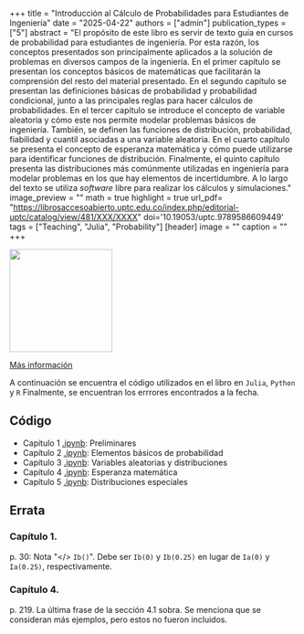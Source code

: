 +++
title = "Introducción al Cálculo de Probabilidades para Estudiantes de Ingeniería"
date = "2025-04-22"
authors = ["admin"]
publication_types = ["5"]
abstract = "El propósito de este libro es servir de texto guía en cursos de probabilidad para estudiantes de ingeniería. Por esta razón, los conceptos presentados son principalmente aplicados a la solución de problemas en diversos campos de la ingeniería. En el primer capítulo se presentan los conceptos básicos de matemáticas que facilitarán la comprensión del resto del material presentado. En el segundo capítulo se presentan las definiciones básicas de probabilidad y probabilidad condicional, junto a las principales reglas para hacer cálculos de probabilidades. En el tercer capítulo se introduce el concepto de variable aleatoria y cómo este nos permite modelar problemas básicos de ingeniería. También, se definen las funciones de distribución, probabilidad, fiabilidad y cuantil asociadas a una variable aleatoria. En el cuarto capítulo se presenta el concepto de esperanza matemática y cómo puede utilizarse para identificar funciones de distribución. Finalmente, el quinto capítulo presenta las distribuciones más comúnmente utilizadas en ingeniería para modelar problemas en los que hay elementos de incertidumbre. A lo largo del texto se utiliza *software* libre para realizar los cálculos y simulaciones."
image_preview = ""
math = true
highlight = true
url_pdf= "https://librosaccesoabierto.uptc.edu.co/index.php/editorial-uptc/catalog/view/481/XXX/XXXX"
doi='10.19053/uptc.9789586609449'
tags = ["Teaching", "Julia", "Probability"]
[header]
image = ""
caption = ""
+++


<img src="https://librosaccesoabierto.uptc.edu.co/public/presses/1/submission_481_466_coverImage_es_ES_t.png"  width="180"/>


[Más información](https://librosaccesoabierto.uptc.edu.co/index.php/editorial-uptc/catalog/book/481)

A continuación se encuentra el código utilizados en el libro en `Julia`, `Python` y `R`  Finalmente, se encuentran los errrores encontrados a la fecha.

## Código

* Capítulo 1 [.ipynb](https://alexrojas.netlify.app/code/prob/probCap1.ipynb): Preliminares
* Capítulo 2 [.ipynb](https://alexrojas.netlify.app/code/prob/probCap2.ipynb): Elementos básicos de probabilidad
* Capítulo 3 [.ipynb](https://alexrojas.netlify.app/code/prob/probCap3.ipynb): Variables aleatorias y distribuciones
* Capítulo 4 [.ipynb](https://alexrojas.netlify.app/code/prob/probCap4.ipynb): Esperanza matemática
* Capítulo 5 [.ipynb](https://alexrojas.netlify.app/code/prob/probCap5.ipynb): Distribuciones especiales

## Errata

### Capítulo 1.

p. 30: Nota "</> `Ib()`". Debe ser `Ib(0)` y `Ib(0.25)` en lugar de `Ia(0)` y `Ia(0.25)`, respectivamente.

### Capítulo 4. 

p. 219. La última frase de la sección 4.1 sobra. Se menciona que se consideran más ejemplos, pero estos no fueron incluidos.



